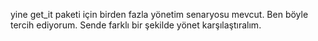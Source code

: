 yine get_it paketi için birden fazla yönetim senaryosu mevcut. Ben böyle tercih ediyorum. Sende farklı bir şekilde yönet karşılaştıralım.
